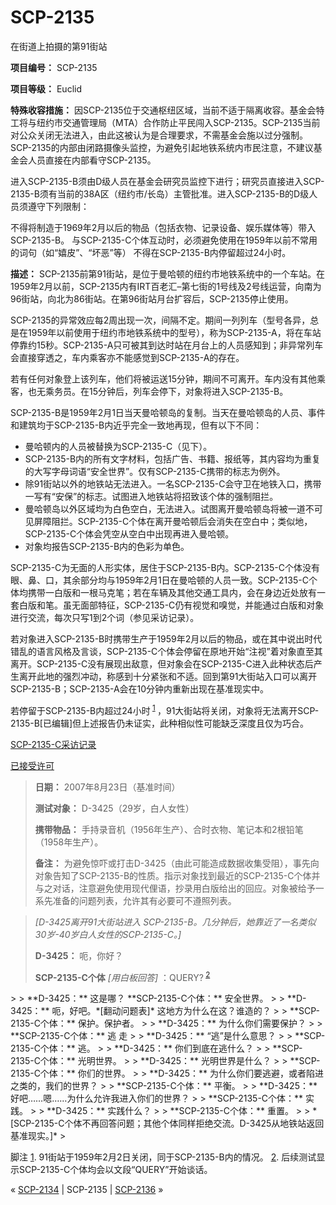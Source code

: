 # SCP-2135
                        




在街道上拍摄的第91街站



**项目编号：** SCP-2135

**项目等级：** Euclid

**特殊收容措施：** 因SCP-2135位于交通枢纽区域，当前不适于隔离收容。基金会特工将与纽约市交通管理局（MTA）合作防止平民闯入SCP-2135。SCP-2135当前对公众关闭无法进入，由此这被认为是合理要求，不需基金会施以过分强制。SCP-2135的内部由闭路摄像头监控，为避免引起地铁系统内市民注意，不建议基金会人员直接在内部看守SCP-2135。

进入SCP-2135-B须由D级人员在基金会研究员监控下进行；研究员直接进入SCP-2135-B须有当前的38A区（纽约市/长岛）主管批准。进入SCP-2135-B的D级人员须遵守下列限制：

不得将制造于1969年2月以后的物品（包括衣物、记录设备、娱乐媒体等）带入SCP-2135-B。
与SCP-2135-C个体互动时，必须避免使用在1959年以前不常用的词句（如“嬉皮”、“坏恶”等）
不得在SCP-2135-B内停留超过24小时。

**描述：** SCP-2135前第91街站，是位于曼哈顿的纽约市地铁系统中的一个车站。在1959年2月以前，SCP-2135内有IRT百老汇–第七街的1号线及2号线运营，向南为96街站，向北为86街站。在第96街站月台扩容后，SCP-2135停止使用。

SCP-2135的异常效应每2周出现一次，间隔不定。期间一列列车（型号各异，总是在1959年以前使用于纽约市地铁系统中的型号），称为SCP-2135-A，将在车站停靠约15秒。SCP-2135-A只可被其到达时站在月台上的人员感知到；非异常列车会直接穿透之，车内乘客亦不能感觉到SCP-2135-A的存在。

若有任何对象登上该列车，他们将被运送15分钟，期间不可离开。车内没有其他乘客，也无乘务员。在15分钟后，列车会停下，对象将进入SCP-2135-B。

SCP-2135-B是1959年2月1日当天曼哈顿岛的复制。当天在曼哈顿岛的人员、事件和建筑均于SCP-2135-B内近乎完全一致地再现，但有以下不同：

- 曼哈顿内的人员被替换为SCP-2135-C（见下）。
- SCP-2135-B内的所有文字材料，包括广告、书籍、报纸等，其内容均为重复的大写字母词语“安全世界”。仅有SCP-2135-C携带的标志为例外。
- 除91街站以外的地铁站无法进入。一名SCP-2135-C会守卫在地铁入口，携带一写有“安保”的标志。试图进入地铁站将招致该个体的强制阻拦。
- 曼哈顿岛以外区域均为白色空白，无法进入。试图离开曼哈顿岛将被一道不可见屏障阻拦。SCP-2135-C个体在离开曼哈顿后会消失在空白中；类似地，SCP-2135-C个体会凭空从空白中出现再进入曼哈顿。
- 对象均报告SCP-2135-B内的色彩为单色。

SCP-2135-C为无面的人形实体，居住于SCP-2135-B内。SCP-2135-C个体没有眼、鼻、口，其余部分均与1959年2月1日在曼哈顿的人员一致。SCP-2135-C个体均携带一白版和一根马克笔；若在车辆及其他交通工具内，会在身边近处放有一套白版和笔。虽无面部特征，SCP-2135-C仍有视觉和嗅觉，并能通过白版和对象进行交流，每次只写1到2个词（参见采访记录）。

若对象进入SCP-2135-B时携带生产于1959年2月以后的物品，或在其中说出时代错乱的语言风格及言谈，SCP-2135-C个体会停留在原地开始“注视”着对象直至其离开。SCP-2135-C没有展现出敌意，但对象会在SCP-2135-C进入此种状态后产生离开此地的强烈冲动，称感到十分紧张和不适。回到第91大街站入口可以离开SCP-2135-B；SCP-2135-A会在10分钟内重新出现在基准现实中。

若停留于SCP-2135-B内超过24小时<sup class='footnoteref'>
 <a shape='rect' class='footnoteref' id='footnoteref-1' href='javascript:;' onclick='WIKIDOT.page.utils.scrollToReference(&apos;footnote-1&apos;)'>1</a>
</sup>，91大街站将关闭，对象将无法离开SCP-2135-B[已编辑]但上述报告仍未证实，此种相似性可能缺乏深度且仅为巧合。


<a shape='rect' class='collapsible-block-link' href='javascript:;'>SCP-2135-C&#37319;&#35775;&#35760;&#24405;</a>

<a shape='rect' class='collapsible-block-link' href='javascript:;'>&#24050;&#25509;&#21463;&#35768;&#21487;</a>


> **日期：** 2007年8月23日（基准时间）
> 
> **测试对象：** D-3425（29岁，白人女性）
> 
> **携带物品：** 手持录音机（1956年生产）、合时衣物、笔记本和2根铅笔（1958年生产）。
> 
> **备注：** 为避免惊吓或打击D-3425（由此可能造成数据收集受阻），事先向对象告知了SCP-2135-B的性质。指示对象找到最近的SCP-2135-C个体并与之对话，注意避免使用现代俚语，抄录用白版给出的回应。对象被给予一系先准备的问题列表，允许其有必要可不遵照列表。
> 


> *[D-3425离开91大街站进入 SCP-2135-B。几分钟后，她靠近了一名类似30岁-40岁白人女性的SCP-2135-C。]* 
> 
> **D-3425：** 呃，你好？
> 
> **SCP-2135-C个体** *[用白板回答]* ：QUERY?<sup class='footnoteref'>
 <a shape='rect' class='footnoteref' id='footnoteref-2' href='javascript:;' onclick='WIKIDOT.page.utils.scrollToReference(&apos;footnote-2&apos;)'>2</a>
</sup>
> 
> **D-3425：** 这是哪？
**SCP-2135-C个体：** 安全世界。
> 
> **D-3425：** 呃，好吧。*[翻动问题表]* 这地方为什么在这？谁造的？
> 
> **SCP-2135-C个体：** 保护。保护者。
> 
> **D-3425：** 为什么你们需要保护？
> 
> **SCP-2135-C个体：** 逃 走
> 
> **D-3425：** “逃”是什么意思？
> 
> **SCP-2135-C个体：** 逃。
> 
> **D-3425：** 你们到底在逃什么？
> 
> **SCP-2135-C个体：** 光明世界。
> 
> **D-3425：** 光明世界是什么？
> 
> **SCP-2135-C个体：** 你们的世界。
> 
> **D-3425：** 为什么你们要逃避，或者陷进之类的，我们的世界？
> 
> **SCP-2135-C个体：** 平衡。
> 
> **D-3425：** 好吧……嗯……为什么允许我进入你们的世界？
> 
> **SCP-2135-C个体：** 实践。
> 
> **D-3425：** 实践什么？
> 
> **SCP-2135-C个体：** 重置。
> 
> *[SCP-2135-C个体不再回答问题；其他个体同样拒绝交流。D-3425从地铁站返回基准现实。]* 
> 





脚注
<a shape='rect' href='javascript:;' onclick='WIKIDOT.page.utils.scrollToReference(&apos;footnoteref-1&apos;)'>1</a>. 91街站于1959年2月2日关闭，同于SCP-2135-B内的情况。
<a shape='rect' href='javascript:;' onclick='WIKIDOT.page.utils.scrollToReference(&apos;footnoteref-2&apos;)'>2</a>. 后续测试显示SCP-2135-C个体均会以文段“QUERY”开始谈话。



« [SCP-2134](/scp-2134) | SCP-2135 | [SCP-2136](/scp-2136) »





                    